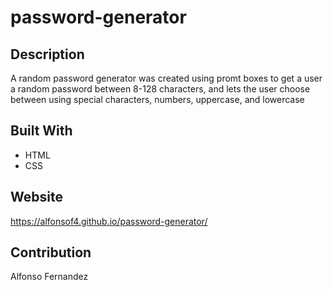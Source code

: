 # password-generator
## Description
A random password generator was created using promt boxes to get a user a random password between 8-128 characters, and lets the user choose between using special characters, numbers, uppercase, and lowercase
## Built With
* HTML
* CSS
## Website
https://alfonsof4.github.io/password-generator/
## Contribution 
Alfonso Fernandez 